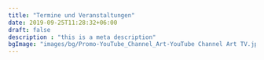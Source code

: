 ```yaml
---
title: "Termine und Veranstaltungen"
date: 2019-09-25T11:28:32+06:00
draft: false
description : "this is a meta description"
bgImage: "images/bg/Promo-YouTube_Channel_Art-YouTube Channel Art TV.jpeg"
---
```


